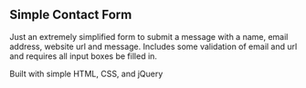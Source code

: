 ## Simple Contact Form

Just an extremely simplified form to submit a message with a name, email address, website url and message. Includes some validation of email and url and requires all input boxes be filled in.

Built with simple HTML, CSS, and jQuery
